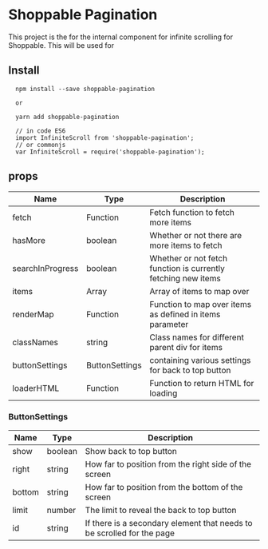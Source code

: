 # Shoppable Pagination

This project is the for the internal component for infinite scrolling for Shoppable. This will be used
for 

## Install

```  
  npm install --save shoppable-pagination

  or

  yarn add shoppable-pagination

  // in code ES6
  import InfiniteScroll from 'shoppable-pagination';
  // or commonjs
  var InfiniteScroll = require('shoppable-pagination');
```

## props

| Name             | Type           | Description                                                   |
|------------------|----------------|---------------------------------------------------------------|
| fetch            | Function       | Fetch function to fetch more items                            |
| hasMore          | boolean        | Whether or not there are more items to fetch                  |
| searchInProgress | boolean        | Whether or not fetch function is currently fetching new items |
| items            | Array<T>       | Array of items to map over                                    |
| renderMap        | Function       | Function to map over items as defined in items parameter      |
| classNames       | string         | Class names for different parent div for items                |
| buttonSettings   | ButtonSettings | containing various settings for back to top button            |
| loaderHTML       | Function       | Function to return HTML for loading                           |

### ButtonSettings

| Name   | Type    | Description                                                            |
|--------|---------|------------------------------------------------------------------------|
| show   | boolean | Show back to top button                                                |
| right  | string  | How far to position from the right side of the screen                  |
| bottom | string  | How far to position from the bottom of the screen                      |
| limit  | number  | The limit to reveal the back to top button                             |
| id     | string  | If there is a secondary element that needs to be scrolled for the page |